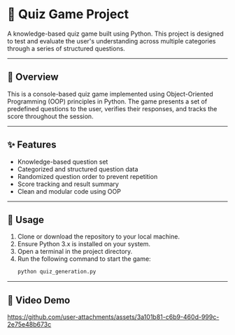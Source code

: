# 🧠 Quiz Game Project

A knowledge-based quiz game built using Python. This project is designed to test and evaluate the user's understanding across multiple categories through a series of structured questions.

---

## 📌 Overview
This is a console-based quiz game implemented using Object-Oriented Programming (OOP) principles in Python. The game presents a set of predefined questions to the user, verifies their responses, and tracks the score throughout the session.

---

## ✨ Features
- Knowledge-based question set  
- Categorized and structured question data  
- Randomized question order to prevent repetition  
- Score tracking and result summary  
- Clean and modular code using OOP

---

## 🚀 Usage

1. Clone or download the repository to your local machine.
2. Ensure Python 3.x is installed on your system.
3. Open a terminal in the project directory.
4. Run the following command to start the game:
   ```bash
   python quiz_generation.py

---

## 🎥 Video Demo


https://github.com/user-attachments/assets/3a101b81-c6b9-460d-999c-2e75e48b673c





